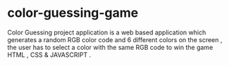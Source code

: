 # color-guessing-game
Color Guessing project application is a web based application which generates a random RGB color code and 6 different colors on the screen , the user has to select a color with the same RGB code to win the game HTML , CSS &amp; JAVASCRIPT .
